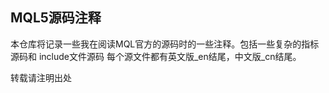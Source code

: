 ## MQL5源码注释

本仓库将记录一些我在阅读MQL官方的源码时的一些注释。包括一些复杂的指标源码和 include文件源码
每个源文件都有英文版_en结尾，中文版_cn结尾。


转载请注明出处